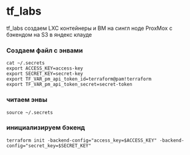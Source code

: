 # tf_labs
tf_labs создаем LXC контейнеры и ВМ на сингл ноде ProxMox с бэкендом на S3 в яндекс клауде

### Создаем файл с энвами 
```
cat ~/.secrets
export ACCESS_KEY=access-key
export SECRET_KEY=secret-key
export TF_VAR_pm_api_token_id=terraform@pam!terraform
export TF_VAR_pm_api_token_secret=secret-token
```
### читаем энвы
```
source ~/.secrets
```

### инициализируем бэкенд 
```
terraform init -backend-config="access_key=$ACCESS_KEY" -backend-config="secret_key=$SECRET_KEY"
```
